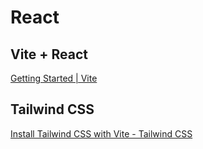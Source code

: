 # React



## Vite + React

[Getting Started | Vite](https://vite.dev/guide/)



## Tailwind CSS

[Install Tailwind CSS with Vite - Tailwind CSS](https://v3.tailwindcss.com/docs/guides/vite)